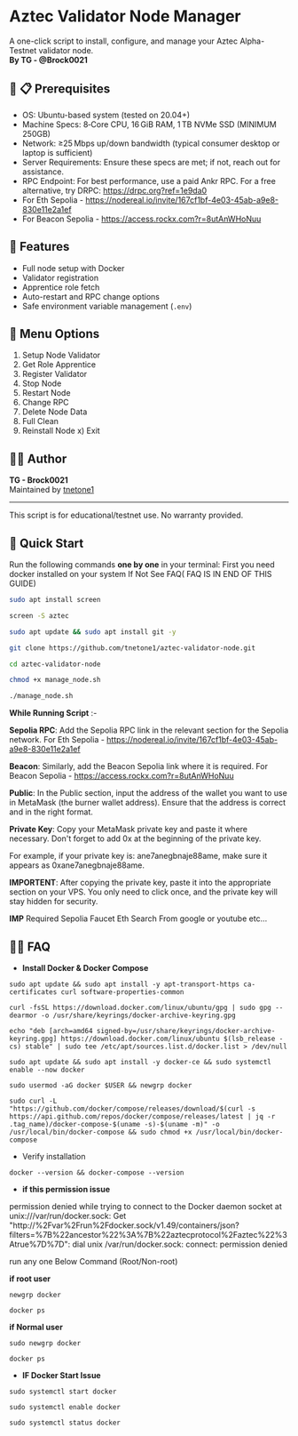 # Aztec Validator Node Manager

A one-click script to install, configure, and manage your Aztec Alpha-Testnet validator node.  
**By TG - @Brock0021**

## 🔧 📋 Prerequisites
- OS: Ubuntu-based system (tested on 20.04+)
- Machine Specs: 8‑Core CPU, 16 GiB RAM, 1 TB NVMe SSD (MINIMUM 250GB)
- Network: ≥25 Mbps up/down bandwidth (typical consumer desktop or laptop is sufficient)
- Server Requirements: Ensure these specs are met; if not, reach out for assistance.
- RPC Endpoint: For best performance, use a paid Ankr RPC. For a free alternative, try DRPC: https://drpc.org?ref=1e9da0
- For Eth Sepolia - https://nodereal.io/invite/167cf1bf-4e03-45ab-a9e8-830e11e2a1ef
- For Beacon Sepolia - https://access.rockx.com?r=8utAnWHoNuu

## 🔧 Features

- Full node setup with Docker
- Validator registration
- Apprentice role fetch
- Auto-restart and RPC change options
- Safe environment variable management (`.env`)


📜 Menu Options
---------------

1) Setup Node Validator
2) Get Role Apprentice
3) Register Validator
4) Stop Node
5) Restart Node
6) Change RPC
7) Delete Node Data
8) Full Clean
9) Reinstall Node
x) Exit

👨‍💻 Author
------------

**TG - Brock0021**  
Maintained by [tnetone1](https://github.com/tnetone1)

* * *

This script is for educational/testnet use. No warranty provided.


## 🚀 Quick Start

Run the following commands **one by one** in your terminal:
First you need docker installed on your system If Not See FAQ( FAQ IS IN END OF THIS GUIDE)
```bash
sudo apt install screen

screen -S aztec

sudo apt update && sudo apt install git -y

git clone https://github.com/tnetone1/aztec-validator-node.git

cd aztec-validator-node

chmod +x manage_node.sh

./manage_node.sh
```

**While Running Script** :-


**Sepolia RPC**: Add the Sepolia RPC link in the relevant section for the Sepolia network.
For Eth Sepolia - https://nodereal.io/invite/167cf1bf-4e03-45ab-a9e8-830e11e2a1ef

**Beacon**: Similarly, add the Beacon Sepolia link where it is required.
For Beacon Sepolia - https://access.rockx.com?r=8utAnWHoNuu

**Public**: In the Public section, input the address of the wallet you want to use in MetaMask (the burner wallet address). Ensure that the address is correct and in the right format.

**Private Key**: Copy your MetaMask private key and paste it where necessary. Don't forget to add 0x at the beginning of the private key.

For example, if your private key is: ane7anegbnaje88ame, make sure it appears as 0xane7anegbnaje88ame.

**IMPORTENT**: After copying the private key, paste it into the appropriate section on your VPS. You only need to click once, and the private key will stay hidden for security.

**IMP** Required Sepolia Faucet Eth Search From google or youtube etc...



👨‍💻 FAQ
------------

- **Install Docker & Docker Compose**

```
sudo apt update && sudo apt install -y apt-transport-https ca-certificates curl software-properties-common
```
```
curl -fsSL https://download.docker.com/linux/ubuntu/gpg | sudo gpg --dearmor -o /usr/share/keyrings/docker-archive-keyring.gpg
```
```
echo "deb [arch=amd64 signed-by=/usr/share/keyrings/docker-archive-keyring.gpg] https://download.docker.com/linux/ubuntu $(lsb_release -cs) stable" | sudo tee /etc/apt/sources.list.d/docker.list > /dev/null
```
```
sudo apt update && sudo apt install -y docker-ce && sudo systemctl enable --now docker
```
```
sudo usermod -aG docker $USER && newgrp docker
```
```
sudo curl -L "https://github.com/docker/compose/releases/download/$(curl -s https://api.github.com/repos/docker/compose/releases/latest | jq -r .tag_name)/docker-compose-$(uname -s)-$(uname -m)" -o /usr/local/bin/docker-compose && sudo chmod +x /usr/local/bin/docker-compose
```
- Verify installation
```
docker --version && docker-compose --version
```

- **if this permission issue**

permission denied while trying to connect to the Docker daemon socket at unix:///var/run/docker.sock: Get "http://%2Fvar%2Frun%2Fdocker.sock/v1.49/containers/json?filters=%7B%22ancestor%22%3A%7B%22aztecprotocol%2Faztec%22%3Atrue%7D%7D": dial unix /var/run/docker.sock: connect: permission denied

run any one Below Command (Root/Non-root)

**if root user**
```
newgrp docker
```
```
docker ps
```

**if Normal user**
```
sudo newgrp docker
```
```
docker ps
```

- **IF Docker Start Issue**
```
sudo systemctl start docker

sudo systemctl enable docker

sudo systemctl status docker

```
